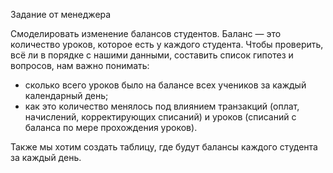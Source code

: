 Задание от менеджера

Смоделировать изменение балансов студентов. Баланс — это количество уроков, которое есть у каждого студента. 
Чтобы проверить, всё ли в порядке с нашими данными, составить список гипотез и вопросов, нам важно понимать: 

- сколько всего уроков было на балансе всех учеников за каждый календарный день;
- как это количество менялось под влиянием транзакций (оплат, начислений, корректирующих списаний) и уроков (списаний с баланса по мере прохождения уроков).

Также мы хотим создать таблицу, где будут балансы каждого студента за каждый день.
